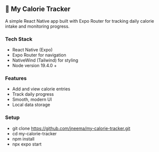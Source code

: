 ## 🥗 My Calorie Tracker
A simple React Native app built with Expo Router for tracking daily calorie intake and monitoring progress.

### Tech Stack
* React Native (Expo)
* Expo Router for navigation
* NativeWind (Tailwind) for styling
* Node version 19.4.0 +

### Features
* Add and view calorie entries
* Track daily progress
* Smooth, modern UI
* Local data storage

### Setup
* git clone https://github.com/jneema/my-calorie-tracker.git
* cd my-calorie-tracker
* npm install
* npx expo start

